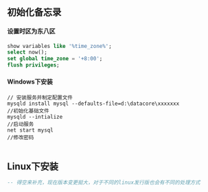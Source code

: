 ## 初始化备忘录



#### 设置时区为东八区

```sql
show variables like '%time_zone%';
select now();
set global time_zone = '+8:00';
flush privileges;
```

#### Windows下安装

```mysql
// 安装服务并制定配置文件
mysqld install mysql --defaults-file=d:\datacore\xxxxxxx
//初始化基础文件
mysqld --intialize
//启动服务
net start mysql
//修改密码


```



## Linux下安装

```sql
-- 得空来补充，现在版本变更挺大，对于不同的linux发行版也会有不同的处理方式


```





